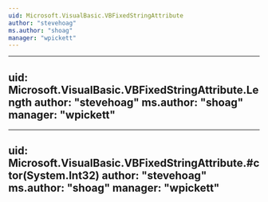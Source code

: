 ```yaml
---
uid: Microsoft.VisualBasic.VBFixedStringAttribute
author: "stevehoag"
ms.author: "shoag"
manager: "wpickett"
---
```


---
uid: Microsoft.VisualBasic.VBFixedStringAttribute.Length
author: "stevehoag"
ms.author: "shoag"
manager: "wpickett"
---

---
uid: Microsoft.VisualBasic.VBFixedStringAttribute.#ctor(System.Int32)
author: "stevehoag"
ms.author: "shoag"
manager: "wpickett"
---
